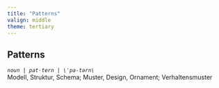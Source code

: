 ```yaml
---
title: "Patterns"
valign: middle
theme: tertiary
---
```

## Patterns

_`noun | pat·tern | \ˈpa-tərn\`_<br/>
Modell, Struktur, Schema; Muster, Design, Ornament; Verhaltensmuster
